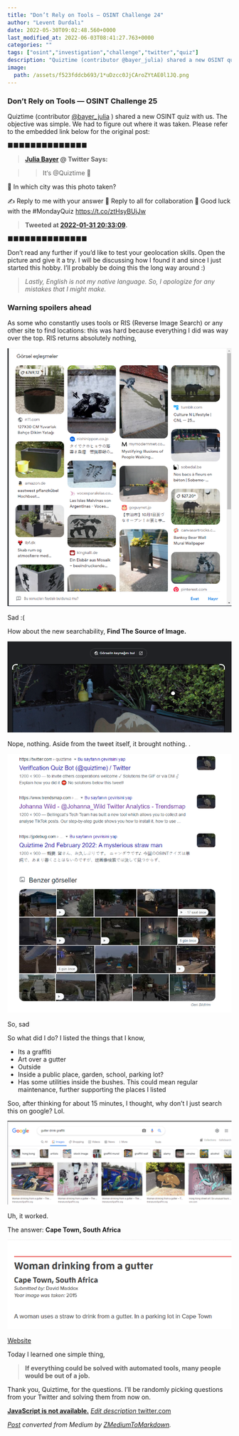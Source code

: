 ```yaml
---
title: "Don’t Rely on Tools — OSINT Challenge 24"
author: "Levent Durdalı"
date: 2022-05-30T09:02:48.560+0000
last_modified_at: 2022-06-03T08:41:27.763+0000
categories: ""
tags: ["osint","investigation","challenge","twitter","quiz"]
description: "Quiztime (contributor @bayer_julia) shared a new OSINT quiz with us. The objective was simple. We had to figure out where it was taken…"
image:
  path: /assets/f523fddcb693/1*uDzcc0JjCAroZYtAE0l1JQ.png
---
```


### Don’t Rely on Tools — OSINT Challenge 25

Quiztime \(contributor [@bayer\_julia](https://twitter.com/bayer_julia/) \) shared a new OSINT quiz with us\. The objective was simple\. We had to figure out where it was taken\. Please refer to the embedded link below for the original post:


■■■■■■■■■■■■■■ 
> **[Julia Bayer](https://twitter.com/bayer_julia) @ Twitter Says:** 

> > It‘s @Quiztime 🥳

🧐 In which city was this photo taken? 

✍️ Reply to me with your answer 
🤝 Reply to all for collaboration 
🌈 Good luck with the #MondayQuiz https://t.co/ztHsyBUjJw 

> **Tweeted at [2022-01-31 20:33:09](https://twitter.com/bayer_julia/status/1488249011169640453).** 

■■■■■■■■■■■■■■ 


Don’t read any further if you’d like to test your geolocation skills\. Open the picture and give it a try\. I will be discussing how I found it and since I just started this hobby\. I’ll probably be doing this the long way around :\)


> _Lastly, English is not my native language\. So, I apologize for any mistakes that I might make\._ 




### Warning spoilers ahead

As some who constantly uses tools or RIS \(Reverse Image Search\) or any other site to find locations: this was hard because everything I did was way over the top\.
RIS returns absolutely nothing,


![Sad :\(](assets/f523fddcb693/1*k9BkkhohFgoATLNFQyXqtA.png)

Sad :\(

How about the new searchability, **Find The Source of Image\.**


![](assets/f523fddcb693/1*uDzcc0JjCAroZYtAE0l1JQ.png)


Nope, nothing\. Aside from the tweet itself, it brought nothing\. \.


![So, sad](assets/f523fddcb693/1*frZNZRJn5YWIwVqisMN71w.png)

So, sad

So what did I do? I listed the things that I know,
- Its a graffiti
- Art over a gutter
- Outside
- Inside a public place, garden, school, parking lot?
- Has some utilities inside the bushes\. This could mean regular maintenance, further supporting the places I listed


Soo, after thinking for about 15 minutes, I thought, why don’t I just search this on google? Lol\.


![Uh, it worked\.](assets/f523fddcb693/1*popDJzOoI89VvW-qzKCMFA.png)

Uh, it worked\.

The answer: **Cape Town, South Africa**


![[Website](https://thenatureofgraffiti.org/2016/01/11/boy-drinking/)](assets/f523fddcb693/1*I_q7ABSHX7ncSp-RSWPDQA.png)

[Website](https://thenatureofgraffiti.org/2016/01/11/boy-drinking/)

Today I learned one simple thing,


> **If everything could be solved with automated tools, many people would be out of a job\.** 




Thank you, Quiztime, for the questions\. I’ll be randomly picking questions from your Twitter and solving them from now on\.

[**JavaScript is not available\.**](https://twitter.com/quiztime) 
[_Edit description_ twitter\.com](https://twitter.com/quiztime)



_[Post](https://medium.com/@leventd/dont-rely-on-tools-osint-challenge-24-f523fddcb693) converted from Medium by [ZMediumToMarkdown](https://github.com/ZhgChgLi/ZMediumToMarkdown)._
